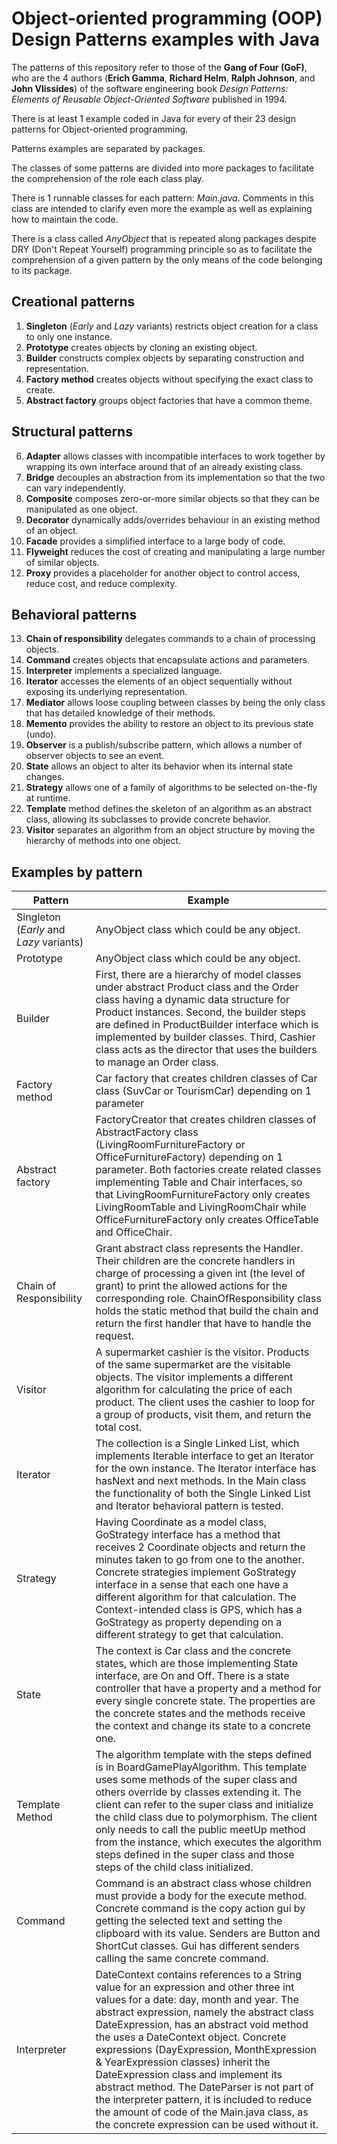 # Object-oriented programming (OOP) Design Patterns examples with Java
The patterns of this repository refer to those of the **Gang of Four (GoF)**, who are the 4 authors (**Erich Gamma**, **Richard Helm**, **Ralph Johnson**, and **John Vlissides**) of the software engineering book *Design Patterns: Elements of Reusable Object-Oriented Software* published in 1994.

There is at least 1 example coded in Java for every of their 23 design patterns for Object-oriented programming.

Patterns examples are separated by packages.

The classes of some patterns are divided into more packages to facilitate the comprehension of the role each class play.

There is 1 runnable classes for each pattern: *Main.java*. Comments in this class are intended to clarify even more the example as well as explaining how to maintain the code.

There is a class called *AnyObject* that is repeated along packages despite DRY (Don't Repeat Yourself) programming principle so as to facilitate the comprehension of a given pattern by the only means of the code belonging to its package.
## Creational patterns
1) **Singleton** (*Early* and *Lazy* variants) restricts object creation for a class to only one instance.
2) **Prototype** creates objects by cloning an existing object.
3) **Builder** constructs complex objects by separating construction and representation.
4) **Factory method** creates objects without specifying the exact class to create.
5) **Abstract factory** groups object factories that have a common theme.
## Structural patterns
6) **Adapter** allows classes with incompatible interfaces to work together by wrapping its own interface around that of an already existing class.
7) **Bridge** decouples an abstraction from its implementation so that the two can vary independently.
8) **Composite** composes zero-or-more similar objects so that they can be manipulated as one object.
9) **Decorator** dynamically adds/overrides behaviour in an existing method of an object.
10) **Facade** provides a simplified interface to a large body of code.
11) **Flyweight** reduces the cost of creating and manipulating a large number of similar objects.
12) **Proxy** provides a placeholder for another object to control access, reduce cost, and reduce complexity.
## Behavioral patterns
13) **Chain of responsibility** delegates commands to a chain of processing objects.
14) **Command** creates objects that encapsulate actions and parameters.
15) **Interpreter** implements a specialized language.
16) **Iterator** accesses the elements of an object sequentially without exposing its underlying representation.
17) **Mediator** allows loose coupling between classes by being the only class that has detailed knowledge of their methods.
18) **Memento** provides the ability to restore an object to its previous state (undo).
19) **Observer** is a publish/subscribe pattern, which allows a number of observer objects to see an event.
20) **State** allows an object to alter its behavior when its internal state changes.
21) **Strategy** allows one of a family of algorithms to be selected on-the-fly at runtime.
22) **Template** method defines the skeleton of an algorithm as an abstract class, allowing its subclasses to provide concrete behavior.
23) **Visitor** separates an algorithm from an object structure by moving the hierarchy of methods into one object.

## Examples by pattern
|Pattern|Example|
|----------------|-------------------------------|
|Singleton (*Early* and *Lazy* variants)|AnyObject class which could be any object.|
|Prototype|AnyObject class which could be any object.|
|Builder|First, there are a hierarchy of model classes under abstract Product class and the Order class having a dynamic data structure for Product instances. Second, the builder steps are defined in ProductBuilder interface which is implemented by builder classes. Third, Cashier class acts as the director that uses the builders to manage an Order class.|
|Factory method|Car factory that creates children classes of Car class (SuvCar or TourismCar) depending on 1 parameter|
|Abstract factory|FactoryCreator that creates children classes of AbstractFactory class (LivingRoomFurnitureFactory or OfficeFurnitureFactory) depending on 1 parameter. Both factories create related classes implementing Table and Chair interfaces, so that LivingRoomFurnitureFactory only creates LivingRoomTable and LivingRoomChair while OfficeFurnitureFactory only creates OfficeTable and OfficeChair.|
|Chain of Responsibility|Grant abstract class represents the Handler. Their children are the concrete handlers in charge of processing a given int (the level of grant) to print the allowed actions for the corresponding role. ChainOfResponsibility class holds the static method that build the chain and return the first handler that have to handle the request.|
|Visitor|A supermarket cashier is the visitor. Products of the same supermarket are the visitable objects. The visitor implements a different algorithm for calculating the price of each product. The client uses the cashier to loop for a group of products, visit them, and return the total cost.|
|Iterator|The collection is a Single Linked List, which implements Iterable interface to get an Iterator for the own instance. The Iterator interface has hasNext and next methods. In the Main class the functionality of both the Single Linked List and Iterator behavioral pattern is tested.|
|Strategy|Having Coordinate as a model class, GoStrategy interface has a method that receives 2 Coordinate objects and return the minutes taken to go from one to the another. Concrete strategies implement GoStrategy interface in a sense that each one have a different algorithm for that calculation. The Context-intended class is GPS, which has a GoStrategy as property depending on a different strategy to get that calculation.|
|State|The context is Car class and the concrete states, which are those implementing State interface, are On and Off. There is a state controller that have a property and a method for every single concrete state. The properties are the concrete states and the methods receive the context and change its state to a concrete one.|
|Template Method|The algorithm template with the steps defined is in BoardGamePlayAlgorithm. This template uses some methods of the super class and others override by classes extending it. The client can refer to the super class and initialize the child class due to polymorphism. The client only needs to call the public meetUp method from the instance, which executes the algorithm steps defined in the super class and those steps of the child class initialized.|
|Command|Command is an abstract class whose children must provide a body for the execute method. Concrete command is the copy action gui by getting the selected text and setting the clipboard with its value. Senders are Button and ShortCut classes. Gui has different senders calling the same concrete command.|
|Interpreter|DateContext contains references to a String value for an expression and other three int values for a date: day, month and year. The abstract expression, namely the abstract class DateExpression, has an abstract void method the uses a DateContext object. Concrete expressions (DayExpression, MonthExpression & YearExpression classes) inherit the DateExpression class and implement its abstract method. The DateParser is not part of the interpreter pattern, it is included to reduce the amount of code of the Main.java class, as the concrete expression can be used without it.|